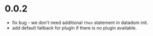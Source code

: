 # 0.0.2

 - fix bug - we don't need additional `then` statement in datadom init.
 - add default fallback for plugin if there is no plugin available.
